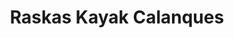 ---
title: "Raskas Kayak Calanques"
url: /marseille/raskas-kayak-calanques/
shop: agence de voyage
---